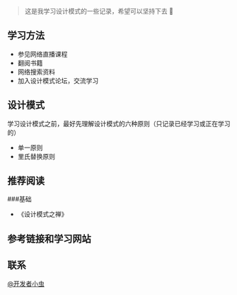 >这是我学习设计模式的一些记录，希望可以坚持下去 👊

学习方法
-
+ 参见网络直播课程
+ 翻阅书籍
+ 网络搜索资料
+ 加入设计模式论坛，交流学习

设计模式
-
学习设计模式之前，最好先理解设计模式的六种原则（只记录已经学习或正在学习的）
+ 单一原则
+ 里氏替换原则

推荐阅读
-
###基础
+ 《设计模式之禅》

参考链接和学习网站
-

联系
-
[@开发者小虫](https://weibo.com/p/1005055730839620/home?is_all=1)
